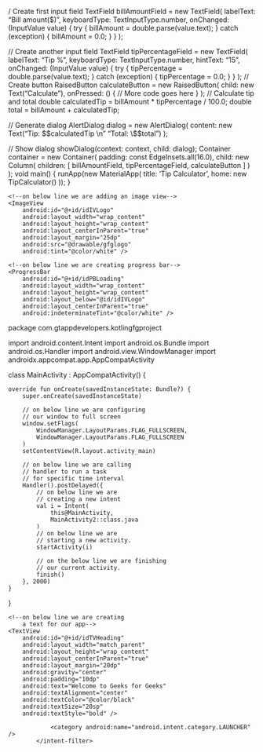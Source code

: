 / Create first input field
TextField billAmountField = new TextField(
  labelText: “Bill amount(\$)”,
  keyboardType: TextInputType.number,
  onChanged: (InputValue value) {
    try {
      billAmount = double.parse(value.text);
    } catch (exception) {
      billAmount = 0.0;
    }
  }
);
 
// Create another input field
TextField tipPercentageField = new TextField(
  labelText: “Tip %”,
  keyboardType: TextInputType.number,
  hintText: “15”,
  onChanged: (InputValue value) {
    try {
      tipPercentage = double.parse(value.text);
    } catch (exception) {
      tipPercentage = 0.0;
    }
  }
);
// Create button
RaisedButton calculateButton = new RaisedButton(
    child: new Text(“Calculate”),
    onPressed: () {
        // More code goes here
    }
);
// Calculate tip and total
double calculatedTip = billAmount * tipPercentage / 100.0;
double total = billAmount + calculatedTip;
 
// Generate dialog
AlertDialog dialog = new AlertDialog(
content: new Text(“Tip: \$$calculatedTip \n”
    “Total: \$$total”)
);
 
// Show dialog
showDialog(context: context, child: dialog);
Container container = new Container(
  padding: const EdgeInsets.all(16.0),
  child: new Column(
    children: [ billAmountField,
                tipPercentageField,
                calculateButton ]
  )
);
void main() {
  runApp(new MaterialApp(
    title: ‘Tip Calculator’,
    home: new TipCalculator()
  ));
}
<?xml version="1.0" encoding="utf-8"?> 
<RelativeLayout
	xmlns:android="http://schemas.android.com/apk/res/android"
	xmlns:tools="http://schemas.android.com/tools"
	android:id="@+id/idRLContainer"
	android:layout_width="match_parent"
	android:layout_height="match_parent"
	android:background="@color/purple_200"
	android:orientation="vertical"
	tools:context=".MainActivity"> 

	<!--on below line we are adding an image view-->
	<ImageView
		android:id="@+id/idIVLogo"
		android:layout_width="wrap_content"
		android:layout_height="wrap_content"
		android:layout_centerInParent="true"
		android:layout_margin="25dp"
		android:src="@drawable/gfglogo"
		android:tint="@color/white" /> 

	<!--on below line we are creating progress bar-->
	<ProgressBar
		android:id="@+id/idPBLoading"
		android:layout_width="wrap_content"
		android:layout_height="wrap_content"
		android:layout_below="@id/idIVLogo"
		android:layout_centerInParent="true"
		android:indeterminateTint="@color/white" /> 

</RelativeLayout>
package com.gtappdevelopers.kotlingfgproject 

import android.content.Intent 
import android.os.Bundle 
import android.os.Handler 
import android.view.WindowManager 
import androidx.appcompat.app.AppCompatActivity 

class MainActivity : AppCompatActivity() { 

	override fun onCreate(savedInstanceState: Bundle?) { 
		super.onCreate(savedInstanceState) 

		// on below line we are configuring 
		// our window to full screen 
		window.setFlags( 
			WindowManager.LayoutParams.FLAG_FULLSCREEN, 
			WindowManager.LayoutParams.FLAG_FULLSCREEN 
		) 
		setContentView(R.layout.activity_main) 
		
		// on below line we are calling 
		// handler to run a task 
		// for specific time interval 
		Handler().postDelayed({ 
			// on below line we are 
			// creating a new intent 
			val i = Intent( 
				this@MainActivity, 
				MainActivity2::class.java 
			) 
			// on below line we are 
			// starting a new activity. 
			startActivity(i) 
			
			// on the below line we are finishing 
			// our current activity. 
			finish() 
		}, 2000) 
	} 
}
<?xml version="1.0" encoding="utf-8"?> 
<RelativeLayout
	xmlns:android="http://schemas.android.com/apk/res/android"
	xmlns:tools="http://schemas.android.com/tools"
	android:layout_width="match_parent"
	android:layout_height="match_parent"
	tools:context=".MainActivity2"> 

	<!--on below line we are creating 
		a text for our app-->
	<TextView
		android:id="@+id/idTVHeading"
		android:layout_width="match_parent"
		android:layout_height="wrap_content"
		android:layout_centerInParent="true"
		android:layout_margin="20dp"
		android:gravity="center"
		android:padding="10dp"
		android:text="Welcome to Geeks for Geeks"
		android:textAlignment="center"
		android:textColor="@color/black"
		android:textSize="20sp"
		android:textStyle="bold" /> 

</RelativeLayout>
<!--on below line we are adding a style for MainActivity-->
<activity
	android:name=".MainActivity"
	android:theme="@style/Theme.MaterialComponents.DayNight.NoActionBar"> 
			<intent-filter> 
				<action android:name="android.intent.action.MAIN" /> 

				<category android:name="android.intent.category.LAUNCHER" /> 
			</intent-filter> 
</activity>
